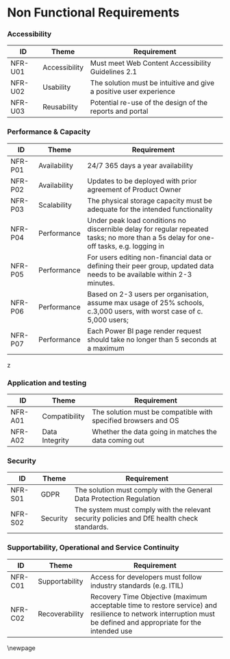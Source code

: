 ﻿# Non Functional Requirements

### Accessibility

| ID      | Theme         | Requirement                                                        |
|---------|---------------|--------------------------------------------------------------------|
| NFR-U01 | Accessibility | Must meet Web Content Accessibility Guidelines 2.1                 |
| NFR-U02 | Usability     | The solution must be intuitive and give a positive user experience |
| NFR-U03 | Reusability   | Potential re-use of the design of the reports and portal           |


### Performance & Capacity

| ID      | Theme        | Requirement                                                                                                                            |
|---------|--------------|----------------------------------------------------------------------------------------------------------------------------------------|
| NFR-P01 | Availability | 24/7 365 days a year availability                                                                                                      |
| NFR-P02 | Availability | Updates to be deployed with prior agreement of Product Owner                                                                           |
| NFR-P03 | Scalability  | The physical storage capacity must be adequate for the intended functionality                                                          ||
| NFR-P04 | Performance  | Under peak load conditions no discernible delay for regular repeated tasks; no more than a 5s delay for one-off tasks, e.g. logging in |
| NFR-P05 | Performance  | For users editing non-financial data or defining their peer group, updated data needs to be available within 2-3 minutes.              |
| NFR-P06 | Performance  | Based on 2-3 users per organisation, assume max usage of 25% schools, c.3,000 users, with worst case of c. 5,000 users;                |
| NFR-P07 | Performance  | Each Power BI page render request should take no longer than 5 seconds at a maximum                                                    |
z

### Application and testing
| ID      | Theme          | Requirement                                                    |
|---------|----------------|----------------------------------------------------------------|
| NFR-A01 | Compatibility  | The solution must be compatible with specified browsers and OS |
| NFR-A02 | Data Integrity | Whether the data going in matches the data coming out          |


### Security
| ID      | Theme    | Requirement                                                                                |
|---------|----------|--------------------------------------------------------------------------------------------|
| NFR-S01 | GDPR     | The solution must comply with the General Data Protection Regulation                       |
| NFR-S02 | Security | The system must comply with the relevant security policies and DfE health check standards. |


### Supportability, Operational and Service Continuity

| ID      | Theme          | Requirement                                                                                                                                                      |
|---------|----------------|------------------------------------------------------------------------------------------------------------------------------------------------------------------|
| NFR-C01 | Supportability | Access for developers must follow industry standards (e.g. ITIL)                                                                                                 |
| NFR-C02 | Recoverability | Recovery Time Objective (maximum acceptable time to restore service) and resilience to network interruption must be defined and appropriate for the intended use |

<!-- Leave the rest of this page blank -->
\newpage

